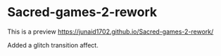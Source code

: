 # Sacred-games-2-rework

This is a preview https://junaid1702.github.io/Sacred-games-2-rework/

Added a glitch transition affect.
